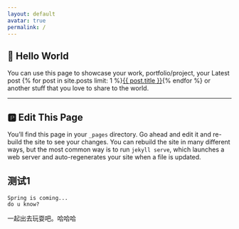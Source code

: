```yaml
---
layout: default
avatar: true
permalink: /
---
```

## 🚀 Hello World
You can use this page to showcase your work, portfolio/project, your Latest post {% for post in site.posts limit: 1 %}<a href="{{ post.url | prepend: site.baseurl }}">{{ post.title }}</a>{% endfor %} or another stuff that you love to share to the world.

---

## 🅿️ Edit This Page
You’ll find this page in your `_pages` directory. Go ahead and edit it and re-build the site to see your changes. You can rebuild the site in many different ways, but the most common way is to run `jekyll serve`, which launches a web server and auto-regenerates your site when a file is updated.

## 测试1
    Spring is coming...
    do u know?
一起出去玩耍吧。哈哈哈